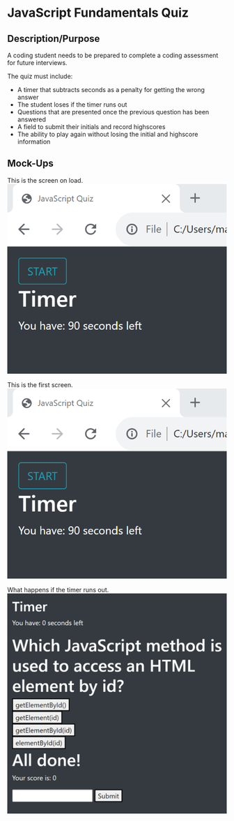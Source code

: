 # JavaScript Fundamentals Quiz

## Description/Purpose

A coding student needs to be prepared to complete a coding assessment for future interviews.

The quiz must include:
- A timer that subtracts seconds as a penalty for getting the wrong answer
- The student loses if the timer runs out
- Questions that are presented once the previous question has been answered
- A field to submit their initials and record highscores
- The ability to play again without losing the initial and highscore information

## Mock-Ups

This is the screen on load.
![startTimer](Assets/images/firstscreen.png)

This is the first screen.
![firstQuestion](Assets/images/firstscreen.png)

What happens if the timer runs out.
![timesUp](Assets/images/notime.png)

